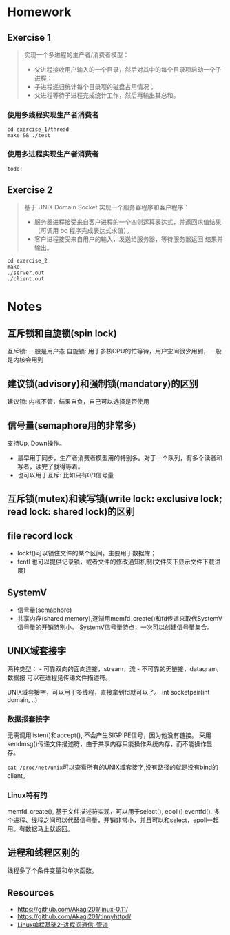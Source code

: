 
# Homework
## Exercise 1
> 实现一个多进程的生产者/消费者模型：
>    - 父进程接收用户输入的一个目录，然后对其中的每个目录项启动一个子进程；
>    - 子进程递归统计每个目录项的磁盘占用情况；
>    - 父进程等待子进程完成统计工作，然后再输出其总和。

### 使用多线程实现生产者消费者
```
cd exercise_1/thread
make && ./test
```
### 使用多进程实现生产者消费者
```
todo!
```
## Exercise 2
> 基于 UNIX Domain Socket 实现一个服务器程序和客户程序：
> - 服务器进程接受来自客户进程的一个四则运算表达式，并返回求值结果（可调用 bc 程序完成表达式求值）。
> - 客户进程接受来自用户的输入，发送给服务器，等待服务器返回
结果并输出。

```
cd exercise_2
make 
./server.out
./client.out
```


# Notes
## 互斥锁和自旋锁(spin lock)
互斥锁: 一般是用户态
自旋锁: 用于多核CPU的忙等待，用户空间很少用到，一般是内核会用到
## 建议锁(advisory)和强制锁(mandatory)的区别
建议锁: 内核不管，结果自负，自己可以选择是否使用
## 信号量(semaphore用的非常多)
支持Up, Down操作。
- 最早用于同步，生产者消费者模型用的特别多。对于一个队列，有多个读者和写者，读完了就得等着。
- 也可以用于互斥: 比如只有0/1信号量
## 互斥锁(mutex)和读写锁(write lock: exclusive lock; read lock: shared lock)的区别

## file record lock
- lockf()可以锁住文件的某个区间，主要用于数据库；
- fcntl 也可以提供记录锁，或者文件的修改通知机制(文件夹下显示文件下载进度)

## SystemV
- 信号量(semaphore)
- 共享内存(shared memory),逐渐用memfd_create()和fd传递来取代SystemV
信号量的开销特别小。
SystemV信号量特点，一次可以创建信号量集合。

## UNIX域套接字
两种类型：
    - 可靠双向的面向连接，stream，流
    - 不可靠的无链接，datagram, 数据报
可以在进程见传递文件描述符。

UNIX域套接字，可以用于多线程，直接拿到fd就可以了。
int socketpair(int domain, ..)

### 数据报套接字
无需调用listen()和accept(), 不会产生SIGPIPE信号，因为他没有链接。
采用sendmsg()传递文件描述符，由于共享内存只能操作系统内存，而不能操作显存。

`cat /proc/net/unix`可以查看所有的UNIX域套接字,没有路径的就是没有bind的client。

### Linux特有的
memfd_create(), 基于文件描述符实现，可以用于select(), epoll()
eventfd(), 多个进程、线程之间可以代替信号量，开销非常小，并且可以和select，epoll一起用。有数据马上就返回。

## 进程和线程区别的
线程多了个条件变量和单次函数。

## Resources
- https://github.com/Akagi201/linux-0.11/
- https://github.com/Akagi201/tinnyhttpd/
- [Linux编程基础2-进程间通信-管道](https://rdou.github.io/2020/06/21/Linux%E7%BC%96%E7%A8%8B%E5%9F%BA%E7%A1%802-%E8%BF%9B%E7%A8%8B%E9%97%B4%E9%80%9A%E4%BF%A1-%E7%AE%A1%E9%81%93/)